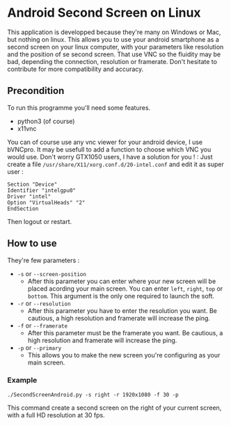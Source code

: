 # Android Second Screen on Linux

This application is developped because they're many on Windows or Mac, but nothing on linux. This allows you to use your android smartphone as a second screen on your linux computer, with your parameters like resolution and the position of se second screen. That use VNC so the fluidity may be bad, depending the connection, resolution or framerate. Don't hesitate to contribute for more compatibility and accuracy.

## Precondition

To run this programme you'll need some features.

* python3 (of course)
* x11vnc

You can of course use any vnc viewer for your android device, I use bVNCpro. It may be usefull to add a function to choose which VNC you would use.
Don't worry GTX1050 users, I have a solution for you ! :
Just create a file  `/usr/share/X11/xorg.conf.d/20-intel.conf` and edit it as super user :
```
Section "Device"
Identifier "intelgpu0"
Driver "intel"
Option "VirtualHeads" "2"
EndSection
```
Then logout or restart.

## How to use

They're few parameters :

* `-s` or `--screen-position`
  * After this parameter you can enter where your new screen will be placed acording your main screen. You can enter `left`, `right`, `top` or `bottom`. This argument is the only one required to launch the soft.
* `-r` or `--resolution`
  * After this parameter you have to enter the resolution you want. Be cautious, a high resolution and framerate will increase the ping.
* `-f` or `--framerate`
  * After this parameter must be the framerate you want. Be cautious, a high resolution and framerate will increase the ping.
* `-p` or `--primary`
  * This allows you to make the new screen you're configuring as your main screen.

### Example

```
./SecondScreenAndroid.py -s right -r 1920x1080 -f 30 -p
```
This command create a second screen on the right of your current screen, with a full HD resolution at 30 fps. 
